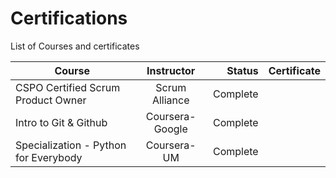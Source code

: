 # Certifications
List of Courses and certificates

| Course        | Instructor           | Status  | Certificate  |
| ------------- |:-------------:| -----:| -----:|
| CSPO Certified Scrum Product Owner      | Scrum Alliance | Complete | |
| Intro to Git & Github     | Coursera-Google      |   Complete |
| Specialization - Python for Everybody  | Coursera-UM      |   Complete |
